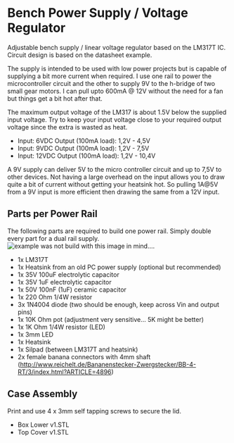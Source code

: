 Bench Power Supply / Voltage Regulator
======================================
Adjustable bench supply / linear voltage regulator based on the LM317T IC. Circuit design is based on the  datasheet example. 


The supply is intended to be used with low power projects but is capable of supplying a bit more current when required. I use one rail to power the microcontroller circuit and the other to supply 9V to the h-bridge of two small gear motors. I can pull upto 600mA @ 12V without the need for a fan but things get a bit hot after that.



The maximum output voltage of the LM317 is about 1.5V below the supplied input voltage. Try to keep your input voltage close to your required output voltage since the extra is wasted as heat.
 
* Input: 6VDC  Output (100mA load): 1,2V - 4,5V
* Input: 9VDC  Output (100mA load): 1,2V - 7,5V
* Input: 12VDC Output (100mA load): 1,2V - 10,4V

A 9V supply can deliver 5V to the micro controller circuit and up to 7,5V to other devices. Not having a large overhead on the input allows you to draw quite a bit of current without getting your heatsink hot.
So pulling 1A@5V from a 9V input is more efficient then drawing the same from a 12V input.





Parts per Power Rail
--------------------
The following parts are required to build one power rail. Simply double every part for a dual rail supply.
![example was not build with this image in mind....](https://github.com/KaiserSoft/3D-Printing/blob/master/Power%20Supply%20v1/grfx/board%20in%20case%20-%20assembled%20-%20small.png?raw=true)


* 1x LM317T
* 1x Heatsink from an old PC power supply (optional but recommended)
* 1x 35V 100uF electrolytic capacitor
* 1x 35V 1uF electrolytic capacitor
* 1x 50V 100nF (1uF) ceramic capacitor
* 1x 220 Ohm 1/4W resistor
* 3x 1N4004 diode (two should be enough, keep across  Vin and output pins)
* 1x 10K Ohm pot (adjustment very sensitive... 5K might be better)
* 1x 1K Ohm 1/4W resistor (LED)
* 1x 3mm LED
* 1x Heatsink
* 1x Silpad (between LM317T and heatsink)
* 2x female banana connectors with 4mm shaft (http://www.reichelt.de/Bananenstecker-Zwergstecker/BB-4-RT/3/index.html?ARTICLE=4896)


Case Assembly
-------------
Print and use 4 x 3mm self tapping screws to secure the lid.

* Box Lower v1.STL
* Top Cover v1.STL